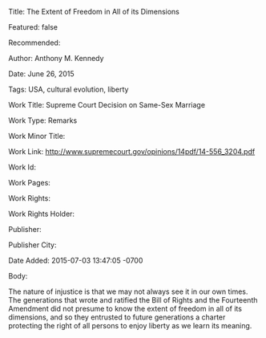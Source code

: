 Title: The Extent of Freedom in All of its Dimensions

Featured: false

Recommended: 

Author: Anthony M. Kennedy

Date: June 26, 2015

Tags: USA, cultural evolution, liberty

Work Title: Supreme Court Decision on Same-Sex Marriage

Work Type: Remarks

Work Minor Title:  

Work Link: http://www.supremecourt.gov/opinions/14pdf/14-556_3204.pdf

Work Id:  

Work Pages:  

Work Rights:  

Work Rights Holder:  

Publisher:  

Publisher City:  

Date Added: 2015-07-03 13:47:05 -0700

Body:

The nature of injustice is that we may not always see it in our own times. The generations that wrote and ratified the Bill of Rights and the Fourteenth Amendment did not presume to know the extent of freedom in all of its dimensions, and so they entrusted to future generations a charter protecting the right of all persons to enjoy liberty as we learn its meaning.


